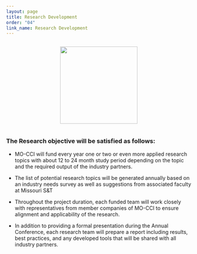 ```yaml
---
layout: page
title: Research Development
order: "04"
link_name: Research Development
---
```


<div class="logo-container">
    <img 
    style="width:15em; max-width=100%; margin:1em;" 
    src="{{ '/files/core_areas/core-areas-research.png' | relative_url }}"/>
</div>

### The Research objective will be satisfied as follows:

- MO-CCI will fund every
year one or two or even more applied research
topics with about 12 to 24 month study period
depending on the topic and the required output of
the industry partners.

- The list of potential research topics will be generated
annually based on an industry needs survey
as well as suggestions from associated faculty at Missouri S&T

- Throughout the project duration, each funded team
will work closely with representatives from member
companies of MO-CCI to ensure alignment and
applicability of the research.

- In addition to providing a formal presentation during
the Annual Conference, each research team will
prepare a report including results, best practices,
and any developed tools that will be shared with all
industry partners.

<style>
    .logo-container {
        text-align:center; 
        background-size: cover;
        background-image: url({{ '/files/backgrounds/books-462579_1920.jpg' | relative_url }});
    }
</style>